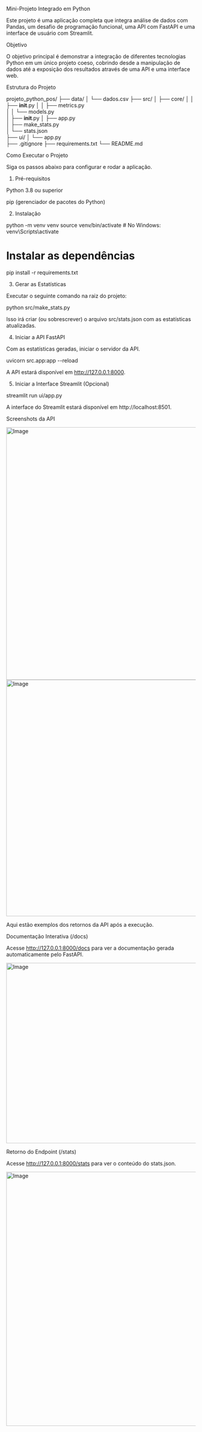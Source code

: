 Mini-Projeto Integrado em Python

Este projeto é uma aplicação completa que integra análise de dados com Pandas, um desafio de programação funcional, uma API com FastAPI e uma interface de usuário com Streamlit.

Objetivo

O objetivo principal é demonstrar a integração de diferentes tecnologias Python em um único projeto coeso, cobrindo desde a manipulação de dados até a exposição dos resultados através de uma API e uma interface web.

Estrutura do Projeto

projeto_python_pos/
├── data/
│   └── dados.csv
├── src/
│   ├── core/
│   │   ├── __init__.py
│   │   ├── metrics.py      
│   │   └── models.py      
│   ├── __init__.py
│   ├── app.py              
│   ├── make_stats.py      
│   └── stats.json         
├── ui/
│   └── app.py              
├── .gitignore
├── requirements.txt
└── README.md


Como Executar o Projeto

Siga os passos abaixo para configurar e rodar a aplicação.

1. Pré-requisitos

Python 3.8 ou superior

pip (gerenciador de pacotes do Python)

2. Instalação

python -m venv venv
source venv/bin/activate  # No Windows: venv\Scripts\activate

# Instalar as dependências
pip install -r requirements.txt


3. Gerar as Estatísticas

Executar o seguinte comando na raiz do projeto:

python src/make_stats.py

Isso irá criar (ou sobrescrever) o arquivo src/stats.json com as estatísticas atualizadas.

4. Iniciar a API FastAPI

Com as estatísticas geradas, iniciar o servidor da API.

uvicorn src.app:app --reload


A API estará disponível em http://127.0.0.1:8000.

5. Iniciar a Interface Streamlit (Opcional)

streamlit run ui/app.py

A interface do Streamlit estará disponível em http://localhost:8501.

Screenshots da API

<img width="1364" height="672" alt="Image" src="https://github.com/user-attachments/assets/2fa5da5f-db05-455f-afb4-3ae36da74ca4" />

<img width="1359" height="629" alt="Image" src="https://github.com/user-attachments/assets/8a7b5601-b6f8-4f28-ac54-fb980b1b4347" />

Aqui estão exemplos dos retornos da API após a execução.

Documentação Interativa (/docs)

Acesse http://127.0.0.1:8000/docs para ver a documentação gerada automaticamente pelo FastAPI.

<img width="1362" height="480" alt="Image" src="https://github.com/user-attachments/assets/52852970-81c9-4094-9510-609c85027288" />

Retorno do Endpoint (/stats)

Acesse http://127.0.0.1:8000/stats para ver o conteúdo do stats.json.

<img width="1358" height="676" alt="Image" src="https://github.com/user-attachments/assets/a9e0a077-c96c-48d6-9768-96e1f21eed7b" />
